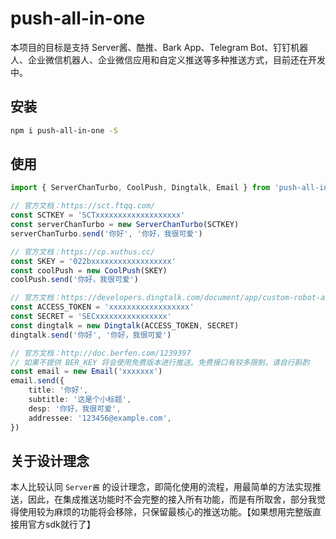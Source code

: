 # push-all-in-one

本项目的目标是支持 Server酱、酷推、Bark App、Telegram Bot、钉钉机器人、企业微信机器人、企业微信应用和自定义推送等多种推送方式，目前还在开发中。

## 安装

```sh
npm i push-all-in-one -S
```

## 使用

```ts
import { ServerChanTurbo, CoolPush, Dingtalk, Email } from 'push-all-in-one'

// 官方文档：https://sct.ftqq.com/
const SCTKEY = 'SCTxxxxxxxxxxxxxxxxxxx'
const serverChanTurbo = new ServerChanTurbo(SCTKEY)
serverChanTurbo.send('你好', '你好，我很可爱')

// 官方文档：https://cp.xuthus.cc/
const SKEY = '022bxxxxxxxxxxxxxxxxxx'
const coolPush = new CoolPush(SKEY)
coolPush.send('你好，我很可爱')

// 官方文档：https://developers.dingtalk.com/document/app/custom-robot-access
const ACCESS_TOKEN = 'xxxxxxxxxxxxxxxxxx'
const SECRET = 'SECxxxxxxxxxxxxxxxx'
const dingtalk = new Dingtalk(ACCESS_TOKEN, SECRET)
dingtalk.send('你好', '你好，我很可爱')

// 官方文档：http://doc.berfen.com/1239397
// 如果不提供 BER_KEY 将会使用免费版本进行推送。免费接口有较多限制，请自行斟酌
const email = new Email('xxxxxxx')
email.send({
    title: '你好',
    subtitle: '这是个小标题',
    desp: '你好，我很可爱',
    addressee: '123456@example.com',
})

```

## 关于设计理念

本人比较认同 `Server酱` 的设计理念，即简化使用的流程，用最简单的方法实现推送，因此，在集成推送功能时不会完整的接入所有功能，而是有所取舍，部分我觉得使用较为麻烦的功能将会移除，只保留最核心的推送功能。【如果想用完整版直接用官方sdk就行了】
